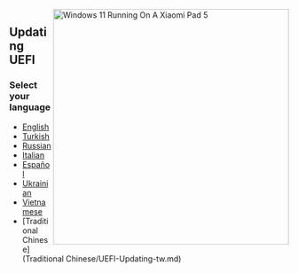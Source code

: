 <img align="right" src="https://raw.githubusercontent.com/erdilS/Port-Windows-11-Xiaomi-Pad-5/main/nabu.png" width="425" alt="Windows 11 Running On A Xiaomi Pad 5">

## Updating UEFI
### Select your language

- [English](English/UEFI-Updating.md)
- [Turkish]()
- [Russian](Russian/UEFI-Updating-ru.md)
- [Italian]()
- [Español](Español/UEFI-Updating-es.md)
- [Ukrainian](Ukrainian/UEFI-Updating-uk.md)
- [Vietnamese](Vietnamese/UEFI-Updating-vi.md)
- [Traditional Chinese](Traditional Chinese/UEFI-Updating-tw.md)
